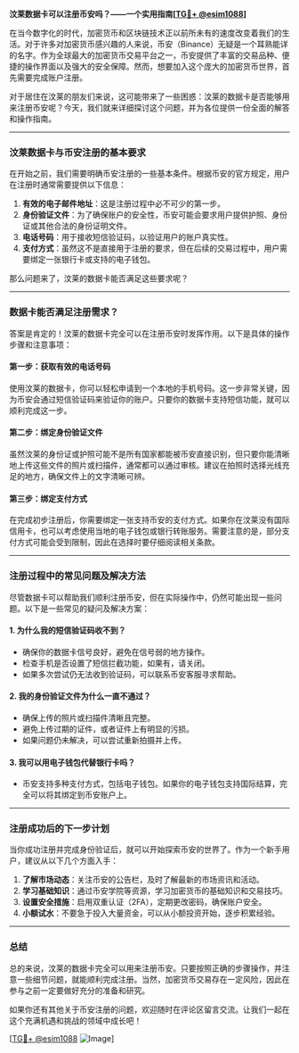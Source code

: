 **汶莱数据卡可以注册币安吗？——一个实用指南[[TG💪+ @esim1088](https://t.me/s/esim1088)]**

在当今数字化的时代，加密货币和区块链技术正以前所未有的速度改变着我们的生活。对于许多对加密货币感兴趣的人来说，币安（Binance）无疑是一个耳熟能详的名字。作为全球最大的加密货币交易平台之一，币安提供了丰富的交易品种、便捷的操作界面以及强大的安全保障。然而，想要加入这个庞大的加密货币世界，首先需要完成账户注册。

对于居住在汶莱的朋友们来说，这可能带来了一些困惑：汶莱的数据卡是否能够用来注册币安呢？今天，我们就来详细探讨这个问题，并为各位提供一份全面的解答和操作指南。

---

### 汶莱数据卡与币安注册的基本要求

在开始之前，我们需要明确币安注册的一些基本条件。根据币安的官方规定，用户在注册时通常需要提供以下信息：

1. **有效的电子邮件地址**：这是注册过程中必不可少的第一步。
2. **身份验证文件**：为了确保账户的安全性，币安可能会要求用户提供护照、身份证或其他合法的身份证明文件。
3. **电话号码**：用于接收短信验证码，以验证用户的账户真实性。
4. **支付方式**：虽然这不是直接用于注册的要求，但在后续的交易过程中，用户需要绑定一张银行卡或支持的电子钱包。

那么问题来了，汶莱的数据卡能否满足这些要求呢？

---

### 数据卡能否满足注册需求？

答案是肯定的！汶莱的数据卡完全可以在注册币安时发挥作用。以下是具体的操作步骤和注意事项：

#### 第一步：获取有效的电话号码
使用汶莱的数据卡，你可以轻松申请到一个本地的手机号码。这一步非常关键，因为币安会通过短信验证码来验证你的账户。只要你的数据卡支持短信功能，就可以顺利完成这一步。

#### 第二步：绑定身份验证文件
虽然汶莱的身份证或护照可能不是所有国家都能被币安直接识别，但只要你能清晰地上传这些文件的照片或扫描件，通常都可以通过审核。建议在拍照时选择光线充足的地方，确保文件上的文字清晰可辨。

#### 第三步：绑定支付方式
在完成初步注册后，你需要绑定一张支持币安的支付方式。如果你在汶莱没有国际信用卡，也可以考虑使用当地的电子钱包或银行转账服务。需要注意的是，部分支付方式可能会受到限制，因此在选择时要仔细阅读相关条款。

---

### 注册过程中的常见问题及解决方法

尽管数据卡可以帮助我们顺利注册币安，但在实际操作中，仍然可能出现一些问题。以下是一些常见的疑问及解决方案：

#### 1. **为什么我的短信验证码收不到？**
   - 确保你的数据卡信号良好，避免在信号弱的地方操作。
   - 检查手机是否设置了短信拦截功能，如果有，请关闭。
   - 如果多次尝试仍无法收到验证码，可以联系币安客服寻求帮助。

#### 2. **我的身份验证文件为什么一直不通过？**
   - 确保上传的照片或扫描件清晰且完整。
   - 避免上传过期的证件，或者证件上有明显的污损。
   - 如果问题仍未解决，可以尝试重新拍摄并上传。

#### 3. **我可以用电子钱包代替银行卡吗？**
   - 币安支持多种支付方式，包括电子钱包。如果你的电子钱包支持国际结算，完全可以将其绑定到币安账户上。

---

### 注册成功后的下一步计划

当你成功注册并完成身份验证后，就可以开始探索币安的世界了。作为一个新手用户，建议从以下几个方面入手：

1. **了解市场动态**：关注币安的公告栏，及时了解最新的市场资讯和活动。
2. **学习基础知识**：通过币安学院等资源，学习加密货币的基础知识和交易技巧。
3. **设置安全措施**：启用双重认证（2FA），定期更改密码，确保账户安全。
4. **小额试水**：不要急于投入大量资金，可以从小额投资开始，逐步积累经验。

---

### 总结

总的来说，汶莱的数据卡完全可以用来注册币安。只要按照正确的步骤操作，并注意一些细节问题，就能顺利完成注册。当然，加密货币交易存在一定风险，因此在参与之前一定要做好充分的准备和研究。

如果你还有其他关于币安注册的问题，欢迎随时在评论区留言交流。让我们一起在这个充满机遇和挑战的领域中成长吧！

[[TG💪+ @esim1088](https://t.me/s/esim1088) ![Image](https://i.postimg.cc/4NQfJmqS/Snipaste-2025-05-13-00-14-12.png)]